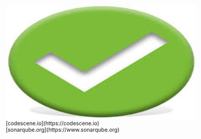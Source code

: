 <div class="left">
<img src="assets/images/sample.jpg" width="500" height="300">
[codescene.io](https://codescene.io)
</div>
<div class="right">
[sonarqube.org](https://www.sonarqube.org)

</div>
